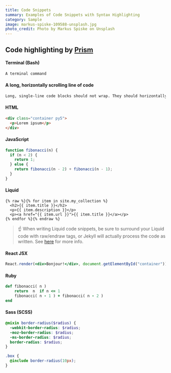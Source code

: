 ```yaml
---
title: Code Snippets 
summary: Examples of Code Snippets with Syntax Highlighting
category: Sample
image: markus-spiske-109588-unsplash.jpg
photo_credit: Photo by Markus Spiske on Unsplash
---
```


## Code highlighting by [Prism](http://prismjs.com/index.html)

#### Terminal (Bash)

```bash
A terminal command
```

#### A long, horizontally scrolling line of code

```bash
Long, single-line code blocks should not wrap. They should horizontally scroll if they are too long. This line should be long enough to demonstrate this.
```

#### HTML

```html
<div class="container py5">
  <p>Lorem ipsum</p>
</div>
```

#### JavaScript

```js
function fibonacci(n) {
  if (n < 2) {
    return 1;
  } else {
    return fibonacci(n - 2) + fibonacci(n - 1);
  }
}
```

#### Liquid

```liquid
{% raw %}{% for item in site.my_collection %}
  <h2>{{ item.title }}</h2>
  <p>{{ item.description }}</p>
  <p><a href="{{ item.url }}">{{ item.title }}</a></p>
{% endfor %}{% endraw %}
```

> :point_up: When writing Liquid code snippets, be sure to surround your Liquid code with raw/endraw tags, or Jekyll will actually process the code as written. See [here](https://shopify.github.io/liquid/tags/raw/) for more info.

#### React JSX

```jsx
React.render(<div>Bonjour!</div>, document.getElementById("container"));
```

#### Ruby

```ruby
def fibonacci( n )
    return  n  if n <= 1
    fibonacci( n - 1 ) + fibonacci( n - 2 )
end
```

#### Sass (SCSS)

```scss
@mixin border-radius($radius) {
  -webkit-border-radius: $radius;
  -moz-border-radius: $radius;
  -ms-border-radius: $radius;
  border-radius: $radius;
}

.box {
  @include border-radius(10px);
}
```
